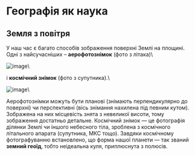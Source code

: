 Географія як наука
==================

Земля з повітря
---------------

У наш час є багато способів зображення поверхні Землі на площині. Одні з
найсучасніших – **аерофотознімок** (фото з літака)\

![image](pic1)\

і **космічний знімок** (фото з супутника).\

![image](pic2)\

Аерофотознімки можуть бути планові (знімають перпендикулярно до
поверхні) чи перспективні (вісь знімання нахилена під певним кутом).
Зображена на них місцевість знята з невеликої висоти, тому зображення
достатньо детальне. Космічний знімок — це фотографія ділянки Землі чи
іншого небесного тіла, зроблена з космічного літального апарата
(супутника, МКС тощо). Завдяки космічному фотографуванню встановлено, що
форма нашої планети — так званий **земний геоїд**, тобто неідеальна
куля, приплюснута з полюсів.